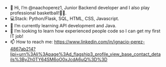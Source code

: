 - 👋 Hi, I’m @naachoperez1, Junior Backend developer and I also play professional basketball!🏀🏀.
- 💻Stack: Python/Flask, SQL, HTML, CSS, Javascript.
- 🌱 I’m currently learning API development and Java.
- 💞️ I’m looking to learn how experienced people code so I can get my first IT job!
- 📫 How to reach me: https://www.linkedin.com/in/ignacio-perez-4867ab214?lipi=urn%3Ali%3Apage%3Ad_flagship3_profile_view_base_contact_details%3ByZh0TY64SM6oO0xJcdA6uQ%3D%3D

<!---
naachoperez1/naachoperez1 is a ✨ special ✨ repository because its `README.md` (this file) appears on your GitHub profile.
You can click the Preview link to take a look at your changes.
--->

